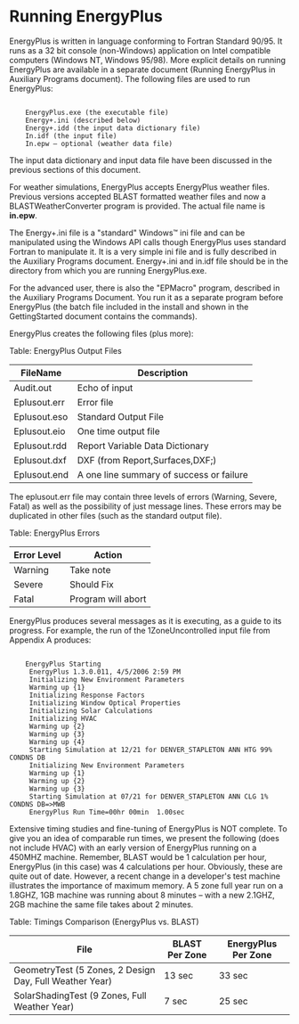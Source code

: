 # Running EnergyPlus

EnergyPlus is written in language conforming to Fortran Standard 90/95.  It runs as a 32 bit console (non-Windows) application on Intel compatible computers (Windows NT, Windows 95/98).  More explicit details on running EnergyPlus are available in a separate document (Running EnergyPlus in Auxiliary Programs document).  The following files are used to run EnergyPlus:

~~~~~~~~~~~~~~~~~~~~

    EnergyPlus.exe (the executable file)
    Energy+.ini (described below)
    Energy+.idd (the input data dictionary file)
    In.idf (the input file)
    In.epw – optional (weather data file)
~~~~~~~~~~~~~~~~~~~~

The input data dictionary and input data file have been discussed in the previous sections of this document.

For weather simulations, EnergyPlus accepts EnergyPlus weather files. Previous versions accepted BLAST formatted weather files and now a BLASTWeatherConverter program is provided.  The actual file name is **in.epw**.

The Energy+.ini file is a "standard" Windows™ ini file and can be manipulated using the Windows API calls though EnergyPlus uses standard Fortran to manipulate it.  It is a very simple ini file and is fully described in the Auxiliary Programs document. Energy+.ini and in.idf file should be in the directory from which you are running EnergyPlus.exe.

For the advanced user, there is also the "EPMacro" program, described in the Auxiliary Programs Document.  You run it as a separate program before EnergyPlus (the batch file included in the install and shown in the GettingStarted document contains the commands).

EnergyPlus creates the following files (plus more):

Table: EnergyPlus Output Files

FileName|Description
--------|-----------
Audit.out|Echo of input
Eplusout.err|Error file
Eplusout.eso|Standard Output File
Eplusout.eio|One time output file
Eplusout.rdd|Report Variable Data Dictionary
Eplusout.dxf|DXF (from Report,Surfaces,DXF;)
Eplusout.end|A one line summary of success or failure

The eplusout.err file may contain three levels of errors (Warning, Severe, Fatal) as well as the possibility of just message lines.  These errors may be duplicated in other files (such as the standard output file).

Table: EnergyPlus Errors

Error Level|Action
-----------|------
Warning|Take note
Severe|Should Fix
Fatal|Program will abort

EnergyPlus produces several messages as it is executing, as a guide to its progress.  For example, the run of the 1ZoneUncontrolled input file from Appendix A produces:

~~~~~~~~~~~~~~~~~~~~

    EnergyPlus Starting
     EnergyPlus 1.3.0.011, 4/5/2006 2:59 PM
     Initializing New Environment Parameters
     Warming up {1}
     Initializing Response Factors
     Initializing Window Optical Properties
     Initializing Solar Calculations
     Initializing HVAC
     Warming up {2}
     Warming up {3}
     Warming up {4}
     Starting Simulation at 12/21 for DENVER_STAPLETON ANN HTG 99% CONDNS DB
     Initializing New Environment Parameters
     Warming up {1}
     Warming up {2}
     Warming up {3}
     Starting Simulation at 07/21 for DENVER_STAPLETON ANN CLG 1% CONDNS DB=>MWB
     EnergyPlus Run Time=00hr 00min  1.00sec
~~~~~~~~~~~~~~~~~~~~

Extensive timing studies and fine-tuning of EnergyPlus is NOT complete.  To give you an idea of comparable run times, we present the following (does not include HVAC) with an early version of EnergyPlus running on a 450MHZ machine.  Remember, BLAST would be 1 calculation per hour, EnergyPlus (in this case) was 4 calculations per hour.  Obviously, these are quite out of date.  However, a recent change in a developer's test machine illustrates the importance of maximum memory.  A 5 zone full year run on a 1.8GHZ, 1GB machine was running about 8 minutes – with a new 2.1GHZ, 2GB machine the same file takes about 2 minutes.

Table: Timings Comparison (EnergyPlus vs. BLAST)

File|BLAST Per Zone|EnergyPlus Per Zone
----|--------------|-------------------
GeometryTest (5 Zones, 2 Design Day, Full Weather Year)|13 sec|33 sec
SolarShadingTest (9 Zones, Full Weather Year)|7 sec|25 sec